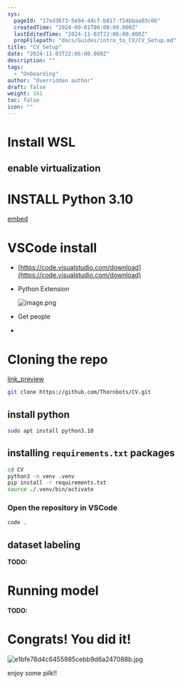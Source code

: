 ```yaml
---
sys:
  pageId: "17ed3673-5e94-44cf-b817-f54bbaa03c06"
  createdTime: "2024-09-01T00:08:00.000Z"
  lastEditedTime: "2024-11-03T22:06:00.000Z"
  propFilepath: "docs/Guides/intro_to_CV/CV_Setup.md"
title: "CV_Setup"
date: "2024-11-03T22:06:00.000Z"
description: ""
tags:
  - "Onboarding"
author: "Overridden author"
draft: false
weight: 161
toc: false
icon: ""
---
```


# Install WSL

## enable virtualization

# INSTALL Python 3.10

[embed](https://www.rose-hulman.edu/class/csse/csse132/2425a/labs/prelab1-wsl2.html)

# VSCode install

- [https://code.visualstudio.com/download](https://code.visualstudio.com/download)
- Python Extension

	![image.png](https://prod-files-secure.s3.us-west-2.amazonaws.com/d518164a-d88e-44d1-a4ee-3adb3bd8bce0/d82b6650-a5e4-4d3c-b8c9-93d817dae00e/image.png?X-Amz-Algorithm=AWS4-HMAC-SHA256&X-Amz-Content-Sha256=UNSIGNED-PAYLOAD&X-Amz-Credential=ASIAZI2LB466XRQ3WUAE%2F20250319%2Fus-west-2%2Fs3%2Faws4_request&X-Amz-Date=20250319T150849Z&X-Amz-Expires=3600&X-Amz-Security-Token=IQoJb3JpZ2luX2VjEB4aCXVzLXdlc3QtMiJHMEUCIQCUJrY1lPnq%2BnZ6yCF1oHdx4yow%2FzOMvoKm8YriAEG5BwIgS0QE5Y5jmcn2zWhcvO2C0t5ilFCF1gWoEYrBJYsX56sq%2FwMIdxAAGgw2Mzc0MjMxODM4MDUiDHi%2BTIUeECi%2BpsgXoircAxPk2kVniEU8%2BoOTP4rG5XQopX%2FspaQPKVDpGgWu2xrM2TKjXHY2fdGy0TCUwCpG%2BKa4uCNDVEwbq7ddi7uuaaommA%2B9ElRQLQsssxWPShOX0pi56wSyyVoF%2FhvXsfBDIu7WT4VFbEVA%2BwlkAzokBvu5cE2xMv4OqH01hb3%2FanwvMv62x4ecklF906gbjKAkZdAZ7WgNvbtQFDTmr8LvvzkY80SENfHwGrE1Qi7hMoA5bTM%2Bf%2FLnxdr0%2F%2FCbWAe8tMr3tMHmWJuVMEt6JjAFW4iPZ9ydhZNTzX2xDx5PqrKRTbinL7gFL8dOBCqzu1uvGuOuZhA7VmO32wgYBmIo293f0VljxdBmDy9QGU75LvpsjLd4O15AiSvBr3ySGfryKiYkEK7%2BBDiNegt%2FC%2FBV7UmoVeC9na769qsQ4MoZj7L11dYtMO1fu3zVllyozm3oHWdwiSAK6TnaR%2BHKwldM%2FEElDPeAdjHDbPBJoK6KEFBcx1o5gRULPgp6JzY1Hjm1OnAiFmdidiA3Pwpc1aIjTNVbu8IY1O8b8w6v3Yy%2F7z5tmQOxK0fu%2BgX7kAFY%2Bj4CnLBkjK8nP9h1SYM8CflYSs49n8SfVvFWE1m%2BN8xEe%2BzBLzZxJEQwZ1RsHNDEMOid674GOqUBSqrg83Be9ANLlZ0Eq9mnTE16P8ug7r26nXgxIU5Yly7thp1nr6a3Svpwn4Mjhb9bbkJATPhvYoVWQ0XWCepulo6xtzFqKN61ac4Ko%2BJj%2FAMaYCkW6WFKgdv7ytgoAMU3j7HEjGLpcwP6SkU6QLc2DOHaAD5XhauRukDQd%2FoUtQuIE9Y8%2BmK0xDILsdCjse0h9L1sTUD8aKy36DNBa8GKjfZ3qvVz&X-Amz-Signature=a005e9c6afbd9ba7879f9702d1c0799bd312a9eed90d06b0071cbdb3ad7e2607&X-Amz-SignedHeaders=host&x-id=GetObject)
- Get people
- 

# Cloning the repo

[link_preview](https://github.com/Thornbots/CV/)

```bash
git clone https://github.com/Thornbots/CV.git
```

## install python

```bash
sudo apt install python3.10
```

## installing `requirements.txt` packages

```bash
cd CV
python3 -m venv .venv
pip install -r requirements.txt
source ./.venv/bin/activate
```

### Open the repository in VSCode

```bash
code .
```

## dataset labeling  

**TODO:**

# Running model

**TODO:**

# Congrats! You did it!

![e1bfe78d4c6455985cebb9d6a247088b.jpg](https://prod-files-secure.s3.us-west-2.amazonaws.com/d518164a-d88e-44d1-a4ee-3adb3bd8bce0/7d1ce04e-65d6-40c8-814d-754280e9515a/e1bfe78d4c6455985cebb9d6a247088b.jpg?X-Amz-Algorithm=AWS4-HMAC-SHA256&X-Amz-Content-Sha256=UNSIGNED-PAYLOAD&X-Amz-Credential=ASIAZI2LB466YLSPMC3L%2F20250319%2Fus-west-2%2Fs3%2Faws4_request&X-Amz-Date=20250319T150848Z&X-Amz-Expires=3600&X-Amz-Security-Token=IQoJb3JpZ2luX2VjEB4aCXVzLXdlc3QtMiJIMEYCIQCfE86vTr4YGdufeRJ9Q4yp9tyG5PFz%2FvDIFH7kKjejmQIhALfr4lUGExIG9oH5NgnQEFtIh2pdlRDFmeiSYOLg3RSuKv8DCHcQABoMNjM3NDIzMTgzODA1IgzkZ7jyO21AB598qLwq3AObGzpsSxu8CAYoKS%2FN7w%2FVwC1LoRfTotNA1pxeE%2F8V94Y1ZKe31e%2FaCXx%2BYd0upmab444oVGRq5eBMgEZGdskEVFAKZ5r%2FeHCw8edt0P%2BzwprC6G6EyHOyXB6zh6FofjTG%2F8x2ffe58XFM%2BomZo4YP%2BjRZ4eGy6jZ7h%2BhPaRvv1zapLBz6NOXyXDfz%2BMsKk7xwwYWhM7gRvns8iS5O3fQ7pcib3WWSv5o3fDVoAvfIXtYw1pcMFQFynpZxVK%2FuWBFxlGZw16kDhxS0Ov8F%2BjHvgETnwiROPYteeMPHOXM%2BuBIesjdrcYzFp6z2FRVWpyGDDgjrOJNtg6jTCbH5C4UKXYnQBPxtzDYcL4iwTIrrH0umDevKjrn2ghfbIucPEsKwa4oYVEoLD0Ras%2FRVU4LlNglKeYytrARLZf5R54BjTBWzWgnB1c%2BtxI2y0XaJ0JNqaEDkIJc6WEyaf4Nlrw0PJZttFpAshs5asnl%2FTD3wu6rr5wxcygCgSzORkqMI9fqGali3TP54XEOIbnIJKUdT1ZnlmfLhMiQqnoAvAO9g8fcuhJP6A0kk%2BX9172vbsNV7IbGwJVI%2FdI7K%2BMAmf6lAMkMcUXjwhMfdHAjTJz7u0MBfT2CBZmY1CZ9rejD2neu%2BBjqkAf%2F1%2Fv1D8vhQ%2BAj6yju13jT76GTdwui0LzMV86NXiwowNtH5wZLRXaGZTr9sB0SEscqUhEkFqFcMpxNDSQALfbN17GdHF0AY5sRd1DXny9i87fgUmJkC7GiDE6kLI6%2BM%2BR6V0Q3KvHoSfLBzuMr3Y0SorbLKp4g65WW6hAQetUxHcvsY1wPNIn6n2IVUcUoWYr%2Fy9zFwyG%2BeGfapuFST5citmpdu&X-Amz-Signature=b59dac8bed39e3a60581827d9b8f479a35684ad3b6cf553b935623d7e78049dd&X-Amz-SignedHeaders=host&x-id=GetObject)

enjoy some pilk!!
